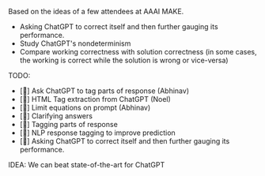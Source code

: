 Based on the ideas of a few attendees at AAAI MAKE.
- Asking ChatGPT to correct itself and then further gauging its performance.
- Study ChatGPT's nondeterminism
- Compare working correctness with solution correctness (in some cases, the working is correct while the solution is wrong or vice-versa)

TODO:
- [🦜] Ask ChatGPT to tag parts of response (Abhinav)
- [🦆] HTML Tag extraction from ChatGPT     (Noel)
- [🦜] Limit equations on prompt            (Abhinav)
- [🦜] Clarifying answers                   
- [🦜] Tagging parts of response
- [🦜] NLP response tagging to improve prediction
- [🦜] Asking ChatGPT to correct itself and then further gauging its performance.

IDEA: We can beat state-of-the-art for ChatGPT
